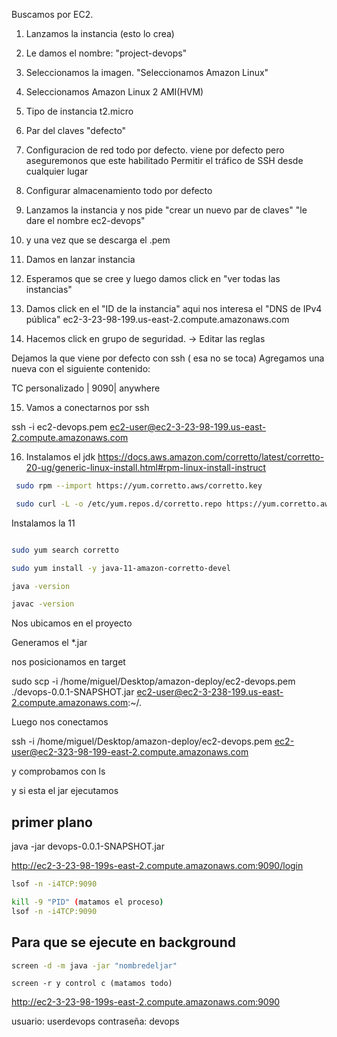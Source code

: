 Buscamos por EC2.


1. Lanzamos la instancia (esto lo crea)

2.  Le damos el nombre: "project-devops"

3. Seleccionamos la imagen. "Seleccionamos Amazon Linux"

4. Seleccionamos Amazon Linux 2 AMI(HVM)

5. Tipo de instancia t2.micro

6. Par del claves "defecto"

7. Configuracion de red todo por defecto.
   viene por defecto pero aseguremonos que este habilitado
  Permitir el tráfico de SSH desde  cualquier lugar

8. Configurar almacenamiento todo por defecto

9. Lanzamos la instancia y nos pide "crear un nuevo par de claves"
   "le dare el nombre ec2-devops"

10. y una vez que se descarga el .pem

11. Damos en lanzar instancia

12. Esperamos que se cree y luego damos click en "ver todas las instancias"

13. Damos click en el "ID de la instancia" aqui nos interesa el "DNS de IPv4 pública"   ec2-3-23-98-199.us-east-2.compute.amazonaws.com

14. Hacemos click en grupo de seguridad. -> Editar las reglas

Dejamos la que viene por defecto con ssh ( esa no se toca)
Agregamos una nueva con el siguiente contenido: 

TC personalizado | 9090| anywhere

15. Vamos a conectarnos por ssh 

   ssh -i ec2-devops.pem ec2-user@ec2-3-23-98-199.us-east-2.compute.amazonaws.com

16. Instalamos el jdk https://docs.aws.amazon.com/corretto/latest/corretto-20-ug/generic-linux-install.html#rpm-linux-install-instruct

```sh
 sudo rpm --import https://yum.corretto.aws/corretto.key
```

```sh
 sudo curl -L -o /etc/yum.repos.d/corretto.repo https://yum.corretto.aws/corretto.repo
```

Instalamos la 11

```sh 

sudo yum search corretto
```

```sh
sudo yum install -y java-11-amazon-corretto-devel
```

```sh
java -version
```

```sh
javac -version
```


Nos ubicamos en el proyecto

Generamos el *.jar

nos posicionamos en target

sudo scp -i /home/miguel/Desktop/amazon-deploy/ec2-devops.pem ./devops-0.0.1-SNAPSHOT.jar ec2-user@ec2-3-238-199.us-east-2.compute.amazonaws.com:~/.


Luego nos conectamos

ssh -i /home/miguel/Desktop/amazon-deploy/ec2-devops.pem ec2-user@ec2-323-98-199-east-2.compute.amazonaws.com

y comprobamos con ls

y si esta el jar ejecutamos 

## primer plano 

java -jar devops-0.0.1-SNAPSHOT.jar


http://ec2-3-23-98-199s-east-2.compute.amazonaws.com:9090/login

```sh
lsof -n -i4TCP:9090
```
```sh
kill -9 "PID" (matamos el proceso)
lsof -n -i4TCP:9090
```

## Para que se ejecute en background 
```sh
screen -d -m java -jar "nombredeljar"
 ```
```
screen -r y control c (matamos todo)
```
http://ec2-3-23-98-199s-east-2.compute.amazonaws.com:9090

usuario: userdevops
contraseña: devops